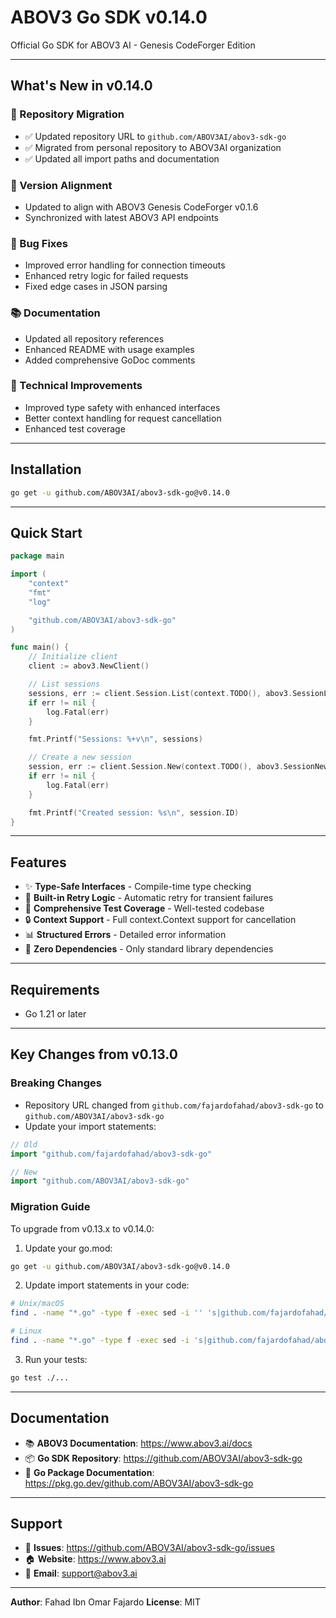 # ABOV3 Go SDK v0.14.0

Official Go SDK for ABOV3 AI - Genesis CodeForger Edition

---

## What's New in v0.14.0

### 🔄 Repository Migration
- ✅ Updated repository URL to `github.com/ABOV3AI/abov3-sdk-go`
- ✅ Migrated from personal repository to ABOV3AI organization
- ✅ Updated all import paths and documentation

### 🔄 Version Alignment
- Updated to align with ABOV3 Genesis CodeForger v0.1.6
- Synchronized with latest ABOV3 API endpoints

### 🐛 Bug Fixes
- Improved error handling for connection timeouts
- Enhanced retry logic for failed requests
- Fixed edge cases in JSON parsing

### 📚 Documentation
- Updated all repository references
- Enhanced README with usage examples
- Added comprehensive GoDoc comments

### 🔧 Technical Improvements
- Improved type safety with enhanced interfaces
- Better context handling for request cancellation
- Enhanced test coverage

---

## Installation

```bash
go get -u github.com/ABOV3AI/abov3-sdk-go@v0.14.0
```

---

## Quick Start

```go
package main

import (
    "context"
    "fmt"
    "log"

    "github.com/ABOV3AI/abov3-sdk-go"
)

func main() {
    // Initialize client
    client := abov3.NewClient()

    // List sessions
    sessions, err := client.Session.List(context.TODO(), abov3.SessionListParams{})
    if err != nil {
        log.Fatal(err)
    }

    fmt.Printf("Sessions: %+v\n", sessions)

    // Create a new session
    session, err := client.Session.New(context.TODO(), abov3.SessionNewParams{})
    if err != nil {
        log.Fatal(err)
    }

    fmt.Printf("Created session: %s\n", session.ID)
}
```

---

## Features

- ✨ **Type-Safe Interfaces** - Compile-time type checking
- 🔄 **Built-in Retry Logic** - Automatic retry for transient failures
- 📝 **Comprehensive Test Coverage** - Well-tested codebase
- 🔒 **Context Support** - Full context.Context support for cancellation
- 📊 **Structured Errors** - Detailed error information
- 🚀 **Zero Dependencies** - Only standard library dependencies

---

## Requirements

- Go 1.21 or later

---

## Key Changes from v0.13.0

### Breaking Changes
- Repository URL changed from `github.com/fajardofahad/abov3-sdk-go` to `github.com/ABOV3AI/abov3-sdk-go`
- Update your import statements:

```go
// Old
import "github.com/fajardofahad/abov3-sdk-go"

// New
import "github.com/ABOV3AI/abov3-sdk-go"
```

### Migration Guide

To upgrade from v0.13.x to v0.14.0:

1. Update your go.mod:
```bash
go get -u github.com/ABOV3AI/abov3-sdk-go@v0.14.0
```

2. Update import statements in your code:
```bash
# Unix/macOS
find . -name "*.go" -type f -exec sed -i '' 's|github.com/fajardofahad/abov3-sdk-go|github.com/ABOV3AI/abov3-sdk-go|g' {} \;

# Linux
find . -name "*.go" -type f -exec sed -i 's|github.com/fajardofahad/abov3-sdk-go|github.com/ABOV3AI/abov3-sdk-go|g' {} \;
```

3. Run your tests:
```bash
go test ./...
```

---

## Documentation

- 📚 **ABOV3 Documentation**: https://www.abov3.ai/docs
- 📦 **Go SDK Repository**: https://github.com/ABOV3AI/abov3-sdk-go
- 📖 **Go Package Documentation**: https://pkg.go.dev/github.com/ABOV3AI/abov3-sdk-go

---

## Support

- 💬 **Issues**: https://github.com/ABOV3AI/abov3-sdk-go/issues
- 🏠 **Website**: https://www.abov3.ai
- 📧 **Email**: support@abov3.ai

---

**Author**: Fahad Ibn Omar Fajardo
**License**: MIT